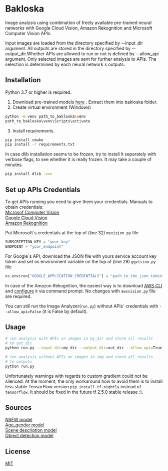# Bakloska

Image analysis using combination of freely available pre-trained neural networks with Google Cloud Vision, Amazon Rekognition and Microsoft Computer Vision APIs. 

Input images are loaded from the directory specified by --input_dir argument. All outputs are stored in the directory specified by --output_dir.Whether APIs are allowed to run or not is defined by --allow_api argument. Only selected images are sent for further analysis to APIs. The selection is determined by each neural network`s outputs.

## Installation

Python 3.7 or higher is required.

1. Download pre-trained models [here](https://drive.google.com/file/d/1DVcpRyNnuh-dS7y3gqniy0od9NZmkvy0/view?usp=sharing)
. Extract them into bakloska folder.
2. Create virtual environment (Windows)
```bash
python -m venv path_to_bakloska\venv
path_to_bakloska\venv\Scripts\activate

```
3. Install requirements.
```bash
pip install cmake
pip install -r requirements.txt
```

In case dlib installation seems to be frozen, try to install it separately with verbose flags, to see whether it is really frozen. It may take a couple of minutes.
```bash
pip install dlib -vvv 
```

## Set up APIs Credentials
To get APIs running you need to give them your credentials. Manuals to obtain credentials:\
[Microsof Computer Vision](https://docs.microsoft.com/en-us/azure/cognitive-services/computer-vision/quickstarts-sdk/image-analysis-client-library?tabs=visual-studio&pivots=programming-language-python)\
[Google Cloud Vision](https://cloud.google.com/vision/docs/setup?authuser=0#windows)\
[Amazon Rekognition](https://docs.aws.amazon.com/rekognition/latest/dg/getting-started.html)

Put Microsoft\`s credentials at the top of (line 32) `msvision.py` file
```python
SUBSCRIPTION_KEY = "your_key"
ENDPOINT = "your_endpoint"
```

For Google\`s API, download the JSON file with yours service account key token and set os environment variable on the top of (line 29) `ggvision.py` file
```python
os.environ["GOOGLE_APPLICATION_CREDENTIALS"] = "path_to_the_json_token"
```

In case of the Amazon Rekognition, the easiest way is to download [AWS CLI](https://docs.aws.amazon.com/cli/latest/userguide/cli-chap-install.html) and [configure](https://docs.aws.amazon.com/cli/latest/userguide/cli-configure-quickstart.html) it via command prompt. No changes with `awsvision.py` file are required.

You can still run the Image Analyzer(`run.py`) without APIs\` credentials with `--allow_api=False` (it is False by default). 

## Usage
```bash
# run analysis with APIs on images in my_dir and store all results
# to out_dir
python run.py --input_dir=my_dir --output_dir=out_dir --allow_api=True

# run analysis without APIs on images in img and store all results
# to outputs
python run.py
```  

Unfortunately warnings with regards to custom gradient could not be silenced. At the moment, the only workaround how to avoid them is to install less stable TensorFlow version `pip install tf-nightly` instead of `tensorflow`. It should be fixed in the future tf 2.5.0 stable release :).

## Sources
[NSFW model](https://github.com/GantMan/nsfw_model)  
[Age_gender model](https://github.com/yu4u/age-gender-estimation)  
[Scene description model](https://github.com/CSAILVision/places365)  
[Object detection model](https://github.com/tensorflow/models/blob/master/research/object_detection/g3doc/tf2_detection_zoo.md)  

## License
[MIT](https://choosealicense.com/licenses/mit/)
